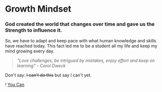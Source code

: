 # Growth Mindset

### God created the world that changes over time and gave us  **the Strength to influence it.**

So, we have to adapt and keep pace with what human knowledge and skills have reached today. This fact led me to be a student all my life and keep my mind growing every day.



> *"Love challenges, be intrigued by mistakes, enjoy effort and keep on learning" - Carol Dweck*

Don't say: ~~I can't do this~~ but say I can't yet.


! [You Can](https://i.pinimg.com/originals/23/be/35/23be3506ae373d733f9e23c6c59f7c84.jpg)
